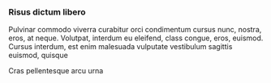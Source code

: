 ### Risus dictum libero

Pulvinar commodo viverra curabitur orci condimentum cursus nunc, nostra, eros, at neque. Volutpat, interdum eu eleifend, class congue, eros, euismod. Cursus interdum, est enim malesuada vulputate vestibulum sagittis euismod, quisque

Cras pellentesque arcu urna


